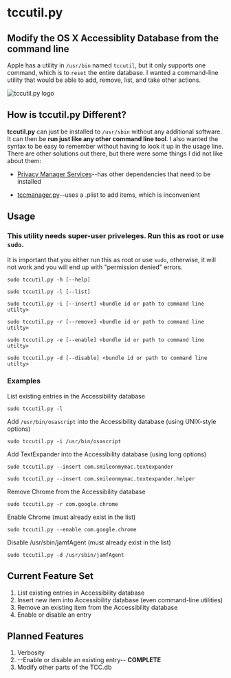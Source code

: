 tccutil.py
==========

## Modify the OS X Accessiblity Database from the command line
Apple has a utility in `/usr/bin` named `tccutil`, but it only supports one command, which is to `reset` the entire database.  I wanted a command-line utility that would be able to add, remove, list, and take other actions.

![tccutil.py logo](http://i2.wp.com/jacobsalmela.com/wp-content/uploads/2014/07/tccutilicon.png?resize=300%2C300)

## How is tccutil.py Different?
**tccutil.py** can just be installed to `/usr/sbin` without any additional software. It can then be **run just like any other command line tool**.  I also wanted the syntax to be easy to remember without having to look it up in the usage line.  There are other solutions out there, but there were some things I did not like about them:

+ [Privacy Manager Services](https://github.com/univ-of-utah-marriott-library-apple/privacy_services_manager)--has other dependencies that need to be installed

+ [tccmanager.py](https://github.com/timsutton/scripts/blob/master/tccmanager/tccmanager.py)--uses a .plist to add items, which is inconvenient

## Usage

### This utility needs super-user priveleges.  Run this as root or use `sudo`.
It is important that you either run this as root or use `sudo`, otherwise, it will not work and you will end up with "permission denied" errors.

`sudo tccutil.py -h [--help]`

`sudo tccutil.py -l [--list]`

`sudo tccutil.py -i [--insert] <bundle id or path to command line utilty>`

`sudo tccutil.py -r [--remove] <bundle id or path to command line utilty>`

`sudo tccutil.py -e [--enable] <bundle id or path to command line utilty>`

`sudo tccutil.py -d [--disable] <bundle id or path to command line utilty>`

### Examples
List existing entries in the Accessibility database

`sudo tccutil.py -l`

Add `/usr/bin/osascript` into the Accessibility database (using UNIX-style options)

`sudo tccutil.py -i /usr/bin/osascript`

Add TextExpander into the Accessibility database (using long options)

`sudo tccutil.py --insert com.smileonmymac.textexpander`

`sudo tccutil.py --insert com.smileonmymac.textexpander.helper`

Remove Chrome from the Accessibility database

`sudo tccutil.py -r com.google.chrome`

Enable Chrome (must already exist in the list)

`sudo tccutil.py --enable com.google.chrome`

Disable /usr/sbin/jamfAgent (must already exist in the list)

`sudo tccutil.py -d /usr/sbin/jamfAgent`

## Current Feature Set

1. List existing entries in Accessibility database
2. Insert new item into Accessibility database (even command-line utilities)
3. Remove an existing item from the Accessibility database
4. Enable or disable an entry


## Planned Features

1. Verbosity
2. --Enable or disable an existing entry-- **COMPLETE**
3. Modify other parts of the TCC.db
